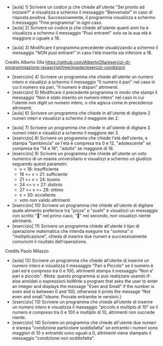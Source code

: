 <!--- IF --->
- [aula] 1) Scrivere un codice js che chiede all'utente "Sei pronto ad iniziare?" e visualizza a schermo il messaggio "Benvenuto!" in caso di risposta positiva. 
Successivamente, il programma visualizza a schermo il messaggio "Fine programma" in ogni caso.
- [aula] 2) Scrivere un codice js che chiede all'utente quanti anni ha e visualizza a schermo il messaggio "Puoi entrare!" solo se la sua età è maggiore o uguale a 18.

<!--- IF/ELSE --->
- [aula] 3) Modificare il programma precedente visualizzando a schermo il messaggio "NON puoi entrare!" in caso l'età inserita sia inferiore a 18. 

Credits Alberto Olla https://github.com/AlbertoOlla/esercizi-di-programmazione-javascript/tree/master/esercizi-condizioni

- [esercizio] 4) Scrivere un programma che chiede all'utente un numero intero e visualizzi a schermo il messaggio "Il numero è pari" nel caso in cui il numero sia pari, "Il numero è dispari" altrimenti.
- [esercizio] 5) Modificare il precedente programma in modo che stampi il messaggio "Non è stato inserito un numero intero" nel caso in cui l'utente non digiti un numero intero, o che agisca come in precedenza altrimenti.
- [aula] 6) Scrivere un programma che chiede in all'utente di digitare 2 numeri interi e visualizzi a schermo il maggiore dei 2.

<!--- IF/ELSE IF --->
- [aula] 7) Scrivere un programma che chiede in all'utente di digitare 3 numeri interi e visualizzi a schermo il maggiore dei 3.
- [esercizio] 8) Scrivere un programma che chiede l'età dell'utente, e stampa "bambino/a" se l'età è compresa tra 0 e 12, "adolescente" se compresa tra "14 e 18", "adulto" se maggiore di 18.
- [esercizio] 9) Scrivere un programma che chiede all'utente un voto numerico di un esame universitario e visualizzi a schermo un giudizio seguendo questi parametri:
    - v < 18: insufficiente
    - 18 <= v < 21: sufficiente
    - 21 <= v < 24: buono
    - 24 <= v < 27: distinto
    - 27 <= v <= 29: ottimo
    - v = 30: eccellente
    - voto non valido altrimenti
- [esercizio] 10) Scrivere un programma che chiede all'utente di digitare quale alimento preferisce tra "pizza" o "sushi" e visualizzi un messaggio con scritto "🍕" nel primo caso, "🍣" nel secondo, non visualizzi niente altrimenti.
- [esercizio] 11) Scrivere un programma chiede all'utente il tipo di operazione matematica che intenda eseguire tra "somma" o "moltiplicazione", chieda di inserire due numeri e successivamente comunichi il risultato dell'operazione.

<!--- IF/ELSE IF ANNIDATI E OPERATORI LOGICI --->

Credits Paolo Milazzo

- [aula] 12) Scrivere un programma che chiede all’utente di inserire un numero intero e visualizza il messaggio "Pari e Piccolo" se il numero è pari ed è compreso tra 0 e 100, altrimenti stampa il messaggio "Non e’ pari e piccolo". (Nota: questo programma si può realizzare usando if-else annidati o espressioni boWrite a program that asks the user to enter an integer and displays the message "Even and Small" if the number is even and is between 0 and 100, otherwise it prints the message "Not even and small."oleane. Provate entrambe le versioni.)
- [esercizio] 13) Scrivere un programma che chiede all’utente di inserire un numero intero e visualizza il messaggio "piccolo e multiplo di 10" se il numero è compreso tra 0 e 100 e multiplo di 10, altrimenti non succede niente.
- [esercizio] 14) Scrivere un programma che chiede all'utente due numeri e stampa "condizione particolare soddisfatta" se entrambi i numeri sono maggiori di 10 o entrambi sono uguali a 0, altrimenti viene stampato il messaggio "condizione non soddisfatta".
